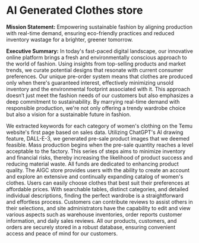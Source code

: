 # AI Generated Clothes store

**Mission Statement:**
Empowering sustainable fashion by aligning production with real-time demand, ensuring eco-friendly practices and reduced inventory wastage for a brighter, greener tomorrow.

**Executive Summary:**
In today's fast-paced digital landscape, our innovative online platform brings a fresh and environmentally conscious approach to the world of fashion. Using insights from top-selling products and market trends, we curate potential designs that resonate with current consumer preferences. Our unique pre-order system means that clothes are produced only when there's guaranteed interest, effectively minimizing unsold inventory and the environmental footprint associated with it. This approach doesn’t just meet the fashion needs of our customers but also emphasizes a deep commitment to sustainability. By marrying real-time demand with responsible production, we're not only offering a trendy wardrobe choice but also a vision for a sustainable future in fashion.

We extracted keywords for each category of women's clothing on the Temu website's first page based on sales data. Utilizing ChatGPT's AI drawing feature, DALL-E-3, we generated pre-sale product images that we deemed feasible. Mass production begins when the pre-sale quantity reaches a level acceptable to the factory. This series of steps aims to minimize inventory and financial risks, thereby increasing the likelihood of product success and reducing material waste. All funds are dedicated to enhancing product quality. The AIGC store provides users with the ability to create an account and explore an extensive and continually expanding catalog of women's clothes. Users can easily choose clothes that best suit their preferences at affordable prices. With searchable tables, distinct categories, and detailed individual descriptions, finding the perfect wardrobe is a straightforward and effortless process. Customers can contribute reviews to assist others in their selections, and site administrators have the capability to edit and view various aspects such as warehouse inventories, order reports customer information, and daily sales reviews. All our products, customers, and orders are securely stored in a robust database, ensuring convenient access and peace of mind for our customers.